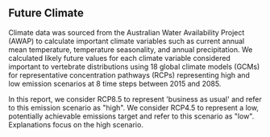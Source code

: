 
## Future Climate

Climate data was sourced from the Australian Water Availability Project (AWAP) to calculate important climate variables such as current annual mean temperature, temperature seasonality, and annual precipitation.  We calculated likely future values for each climate variable considered important to vertebrate distributions using 18 global climate models (GCMs) for representative concentration pathways (RCPs) representing high and low emission scenarios at 8 time steps between 2015 and 2085.

In this report, we consider RCP8.5 to represent 'business as usual' and refer to this emission scenario as "high".  We consider RCP4.5 to represent a low, potentially achievable emissions target and refer to this scenario as "low".  Explanations focus on the high scenario.

